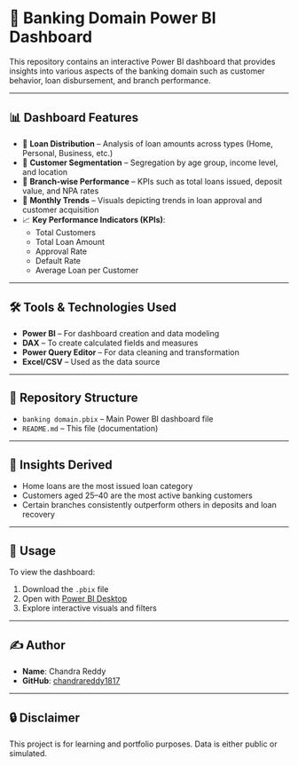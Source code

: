 # 🏦 Banking Domain Power BI Dashboard

This repository contains an interactive Power BI dashboard that provides insights into various aspects of the banking domain such as customer behavior, loan disbursement, and branch performance.

---

## 📊 Dashboard Features

- 📌 **Loan Distribution** – Analysis of loan amounts across types (Home, Personal, Business, etc.)
- 👥 **Customer Segmentation** – Segregation by age group, income level, and location
- 🏢 **Branch-wise Performance** – KPIs such as total loans issued, deposit value, and NPA rates
- 📅 **Monthly Trends** – Visuals depicting trends in loan approval and customer acquisition
- 📈 **Key Performance Indicators (KPIs)**:
  - Total Customers
  - Total Loan Amount
  - Approval Rate
  - Default Rate
  - Average Loan per Customer

---

## 🛠 Tools & Technologies Used

- **Power BI** – For dashboard creation and data modeling
- **DAX** – To create calculated fields and measures
- **Power Query Editor** – For data cleaning and transformation
- **Excel/CSV** – Used as the data source

---

## 📁 Repository Structure

- `banking domain.pbix` – Main Power BI dashboard file
- `README.md` – This file (documentation)

---

## 📍 Insights Derived

- Home loans are the most issued loan category
- Customers aged 25–40 are the most active banking customers
- Certain branches consistently outperform others in deposits and loan recovery

---

## 📌 Usage

To view the dashboard:

1. Download the `.pbix` file
2. Open with [Power BI Desktop](https://powerbi.microsoft.com/)
3. Explore interactive visuals and filters

---

## ✍️ Author

- **Name**: Chandra Reddy  
- **GitHub**: [chandrareddy1817](https://github.com/chandrareddy1817)

---

## 🔒 Disclaimer

This project is for learning and portfolio purposes. Data is either public or simulated.
